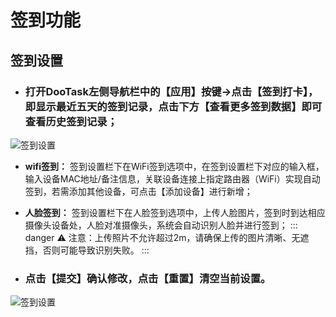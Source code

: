 # 签到功能
## 签到设置

- ###  打开DooTask左侧导航栏中的【应用】按键→点击【签到打卡】，即显示最近五天的签到记录，点击下方【查看更多签到数据】即可查看历史签到记录；
    
![签到设置](/img/light/help_pic_set2.png)

-  **wifi签到：** 签到设置栏下在WiFi签到选项中，在签到设置栏下对应的输入框，输入设备MAC地址/备注信息，关联设备连接上指定路由器（WiFi）实现自动签到，若需添加其他设备，可点击【添加设备】进行新增；
- **人脸签到：** 签到设置栏下在人脸签到选项中，上传人脸图片，签到时到达相应摄像头设备处，人脸对准摄像头，系统会自动识别人脸并进行签到；
::: danger ⚠️ 注意：上传照片不允许超过2m，请确保上传的图片清晰、无遮挡，否则可能导致识别失败。
:::

- ###  点击【提交】确认修改，点击【重置】清空当前设置。

![签到设置](/img/light/help_pic_set3.png)